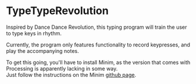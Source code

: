 # TypeTypeRevolution
Inspired by Dance Dance Revolution, this typing program will train the user to type keys in rhythm.

Currently, the program only features functionality to record keypresses, and play the accompanying notes.

To get this going, you'll have to install Minim, as the version that comes with Processing is apparently lacking in some way.  
Just follow the instructions on the Minim <a href="https://github.com/ddf/Minim"> github page</a>.
